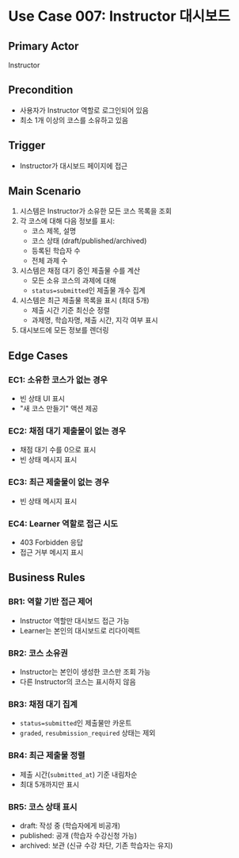 # Use Case 007: Instructor 대시보드

## Primary Actor
Instructor

## Precondition
- 사용자가 Instructor 역할로 로그인되어 있음
- 최소 1개 이상의 코스를 소유하고 있음

## Trigger
- Instructor가 대시보드 페이지에 접근

## Main Scenario

1. 시스템은 Instructor가 소유한 모든 코스 목록을 조회
2. 각 코스에 대해 다음 정보를 표시:
   - 코스 제목, 설명
   - 코스 상태 (draft/published/archived)
   - 등록된 학습자 수
   - 전체 과제 수
3. 시스템은 채점 대기 중인 제출물 수를 계산
   - 모든 소유 코스의 과제에 대해
   - `status=submitted`인 제출물 개수 집계
4. 시스템은 최근 제출물 목록을 표시 (최대 5개)
   - 제출 시간 기준 최신순 정렬
   - 과제명, 학습자명, 제출 시간, 지각 여부 표시
5. 대시보드에 모든 정보를 렌더링

## Edge Cases

### EC1: 소유한 코스가 없는 경우
- 빈 상태 UI 표시
- "새 코스 만들기" 액션 제공

### EC2: 채점 대기 제출물이 없는 경우
- 채점 대기 수를 0으로 표시
- 빈 상태 메시지 표시

### EC3: 최근 제출물이 없는 경우
- 빈 상태 메시지 표시

### EC4: Learner 역할로 접근 시도
- 403 Forbidden 응답
- 접근 거부 메시지 표시

## Business Rules

### BR1: 역할 기반 접근 제어
- Instructor 역할만 대시보드 접근 가능
- Learner는 본인의 대시보드로 리다이렉트

### BR2: 코스 소유권
- Instructor는 본인이 생성한 코스만 조회 가능
- 다른 Instructor의 코스는 표시하지 않음

### BR3: 채점 대기 집계
- `status=submitted`인 제출물만 카운트
- `graded`, `resubmission_required` 상태는 제외

### BR4: 최근 제출물 정렬
- 제출 시간(`submitted_at`) 기준 내림차순
- 최대 5개까지만 표시

### BR5: 코스 상태 표시
- draft: 작성 중 (학습자에게 비공개)
- published: 공개 (학습자 수강신청 가능)
- archived: 보관 (신규 수강 차단, 기존 학습자는 유지)
